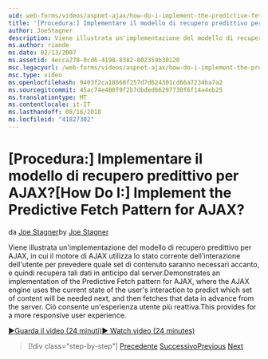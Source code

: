 ```yaml
---
uid: web-forms/videos/aspnet-ajax/how-do-i-implement-the-predictive-fetch-pattern-for-ajax
title: '[Procedura:] Implementare il modello di recupero predittivo per AJAX? | Microsoft Docs'
author: JoeStagner
description: Viene illustrata un'implementazione del modello di recupero predittivo per AJAX, in cui il motore di AJAX utilizza lo stato corrente dell'interazione dell'utente per stimare eriore a...
ms.author: riande
ms.date: 02/13/2007
ms.assetid: 4ecca278-0cd6-4198-8382-802359b30120
msc.legacyurl: /web-forms/videos/aspnet-ajax/how-do-i-implement-the-predictive-fetch-pattern-for-ajax
msc.type: video
ms.openlocfilehash: 9403f2ca18660f257d7d624301cd66a7234ba7a2
ms.sourcegitcommit: 45ac74e400f9f2b7dbded66297730f6f14a4eb25
ms.translationtype: MT
ms.contentlocale: it-IT
ms.lasthandoff: 08/16/2018
ms.locfileid: "41827302"
---
```

<a name="how-do-i-implement-the-predictive-fetch-pattern-for-ajax"></a><span data-ttu-id="8e947-104">[Procedura:] Implementare il modello di recupero predittivo per AJAX?</span><span class="sxs-lookup"><span data-stu-id="8e947-104">[How Do I:] Implement the Predictive Fetch Pattern for AJAX?</span></span>
====================
<span data-ttu-id="8e947-105">da [Joe Stagner](https://github.com/JoeStagner)</span><span class="sxs-lookup"><span data-stu-id="8e947-105">by [Joe Stagner](https://github.com/JoeStagner)</span></span>

<span data-ttu-id="8e947-106">Viene illustrata un'implementazione del modello di recupero predittivo per AJAX, in cui il motore di AJAX utilizza lo stato corrente dell'interazione dell'utente per prevedere quale set di contenuto saranno necessari accanto, e quindi recupera tali dati in anticipo dal server.</span><span class="sxs-lookup"><span data-stu-id="8e947-106">Demonstrates an implementation of the Predictive Fetch pattern for AJAX, where the AJAX engine uses the current state of the user's interaction to predict which set of content will be needed next, and then fetches that data in advance from the server.</span></span> <span data-ttu-id="8e947-107">Ciò consente un'esperienza utente più reattiva.</span><span class="sxs-lookup"><span data-stu-id="8e947-107">This provides for a more responsive user experience.</span></span>

[<span data-ttu-id="8e947-108">&#9654;Guarda il video (24 minuti)</span><span class="sxs-lookup"><span data-stu-id="8e947-108">&#9654; Watch video (24 minutes)</span></span>](https://channel9.msdn.com/Blogs/ASP-NET-Site-Videos/how-do-i-implement-the-predictive-fetch-pattern-for-ajax)

> [!div class="step-by-step"]
> <span data-ttu-id="8e947-109">[Precedente](how-do-i-use-the-aspnet-ajax-timer-control.md)
> [Successivo](how-do-i-implement-the-ajax-paging-pattern.md)</span><span class="sxs-lookup"><span data-stu-id="8e947-109">[Previous](how-do-i-use-the-aspnet-ajax-timer-control.md)
[Next](how-do-i-implement-the-ajax-paging-pattern.md)</span></span>
